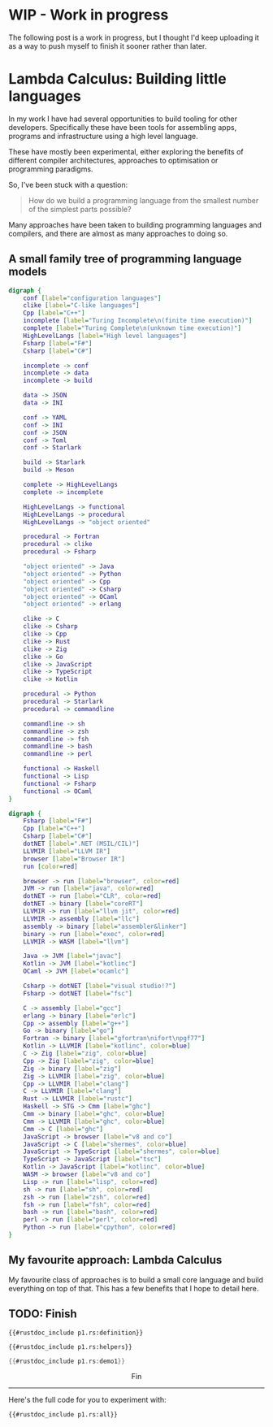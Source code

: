 <!--
published: false
title: Lambda Calculus: Building little languages
category: [Programming, Languages, Lambda Calculus, IR]
excerpt: |
feature_text: |
  **I believe in the separation of Church and State **
feature_image: "/assets/imgs/koz3.JPG"
image: "/assets/imgs/koz3.JPG"
-->

# WIP - Work in progress

The following post is a work in progress, but I thought I'd keep uploading it as a way to push myself to finish it sooner rather than later.

# Lambda Calculus: Building little languages

In my work I have had several opportunities to build tooling for other developers.
Specifically these have been tools for assembling apps, programs and infrastructure using a high level language.

These have mostly been experimental, either exploring the benefits of different compiler architectures, approaches to optimisation or programming paradigms.

So, I've been stuck with a question:

> How do we build a programming language from the smallest number of the simplest parts possible?

Many approaches have been taken to building programming languages and compilers, and there are almost as many approaches to doing so.

## A small family tree of programming language models

<div class="center">

```dot process Languages by style and paradigm
digraph {
    conf [label="configuration languages"]
    clike [label="C-like languages"]
    Cpp [label="C++"]
    incomplete [label="Turing Incomplete\n(finite time execution)"]
    complete [label="Turing Complete\n(unknown time execution)"]
    HighLevelLangs [label="High level languages"]
    Fsharp [label="F#"]
    Csharp [label="C#"]

    incomplete -> conf
    incomplete -> data
    incomplete -> build

    data -> JSON
    data -> INI

    conf -> YAML
    conf -> INI
    conf -> JSON
    conf -> Toml
    conf -> Starlark

    build -> Starlark
    build -> Meson

    complete -> HighLevelLangs
    complete -> incomplete

    HighLevelLangs -> functional
    HighLevelLangs -> procedural
    HighLevelLangs -> "object oriented"

    procedural -> Fortran
    procedural -> clike
    procedural -> Fsharp

    "object oriented" -> Java
    "object oriented" -> Python
    "object oriented" -> Cpp
    "object oriented" -> Csharp
    "object oriented" -> OCaml
    "object oriented" -> erlang

    clike -> C
    clike -> Csharp
    clike -> Cpp
    clike -> Rust
    clike -> Zig
    clike -> Go
    clike -> JavaScript
    clike -> TypeScript
    clike -> Kotlin

    procedural -> Python
    procedural -> Starlark
    procedural -> commandline

    commandline -> sh
    commandline -> zsh
    commandline -> fsh
    commandline -> bash
    commandline -> perl

    functional -> Haskell
    functional -> Lisp
    functional -> Fsharp
    functional -> OCaml
}
```

```dot process Languages by runtime
digraph {
    Fsharp [label="F#"]
    Cpp [label="C++"]
    Csharp [label="C#"]
    dotNET [label=".NET (MSIL/CIL)"]
    LLVMIR [label="LLVM IR"]
    browser [label="Browser IR"]
    run [color=red]

    browser -> run [label="browser", color=red]
    JVM -> run [label="java", color=red]
    dotNET -> run [label="CLR", color=red]
    dotNET -> binary [label="coreRT"]
    LLVMIR -> run [label="llvm jit", color=red]
    LLVMIR -> assembly [label="llc"]
    assembly -> binary [label="assembler&linker"]
    binary -> run [label="exec", color=red]
    LLVMIR -> WASM [label="llvm"]

    Java -> JVM [label="javac"]
    Kotlin -> JVM [label="kotlinc"]
    OCaml -> JVM [label="ocamlc"]

    Csharp -> dotNET [label="visual studio!?"]
    Fsharp -> dotNET [label="fsc"]

    C -> assembly [label="gcc"]
    erlang -> binary [label="erlc"]
    Cpp -> assembly [label="g++"]
    Go -> binary [label="go"]
    Fortran -> binary [label="gfortran\nifort\npgf77"]
    Kotlin -> LLVMIR [label="kotlinc", color=blue]
    C -> Zig [label="zig", color=blue]
    Cpp -> Zig [label="zig", color=blue]
    Zig -> binary [label="zig"]
    Zig -> LLVMIR [label="zig", color=blue]
    Cpp -> LLVMIR [label="clang"]
    C -> LLVMIR [label="clang"]
    Rust -> LLVMIR [label="rustc"]
    Haskell -> STG -> Cmm [label="ghc"]
    Cmm -> binary [label="ghc", color=blue]
    Cmm -> LLVMIR [label="ghc", color=blue]
    Cmm -> C [label="ghc"]
    JavaScript -> browser [label="v8 and co"]
    JavaScript -> C [label="shermes", color=blue]
    JavaScript -> TypeScript [label="shermes", color=blue]
    TypeScript -> JavaScript [label="tsc"]
    Kotlin -> JavaScript [label="kotlinc", color=blue]
    WASM -> browser [label="v8 and co"]
    Lisp -> run [label="lisp", color=red]
    sh -> run [label="sh", color=red]
    zsh -> run [label="zsh", color=red]
    fsh -> run [label="fsh", color=red]
    bash -> run [label="bash", color=red]
    perl -> run [label="perl", color=red]
    Python -> run [label="cpython", color=red]
}
```

</div>



## My favourite approach: Lambda Calculus

My favourite class of approaches is to build a small core language and build everything on top of that. This has a few benefits that I hope to detail here.

## TODO: Finish

```rust,no_run
{{#rustdoc_include p1.rs:definition}}
```

```rust,no_run
{{#rustdoc_include p1.rs:helpers}}
```

```rust
{{#rustdoc_include p1.rs:demo1}}
```

<center>

Fin

</center>

-----

Here's the full code for you to experiment with:

```rust,editable
{{#rustdoc_include p1.rs:all}}
```
